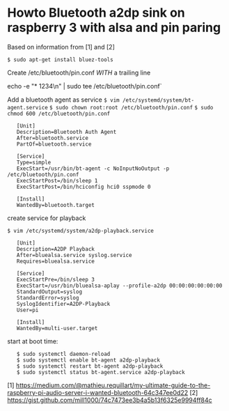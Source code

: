 # Howto Bluetooth a2dp sink on raspberry 3 with alsa and pin paring

Based on information from [1] and [2]

`$ sudo apt-get install bluez-tools`
   
Create /etc/bluetooth/pin.conf *WITH* a trailing line

echo -e "* 1234\n" | sudo tee /etc/bluetooth/pin.conf`

Add a bluetooth agent as service
`$ vim /etc/systemd/system/bt-agent.service`
`$ sudo chown root:root /etc/bluetooth/pin.conf`
`$ sudo chmod 600 /etc/bluetooth/pin.conf`
   
```
   [Unit]
   Description=Bluetooth Auth Agent
   After=bluetooth.service
   PartOf=bluetooth.service

   [Service]
   Type=simple
   ExecStart=/usr/bin/bt-agent -c NoInputNoOutput -p /etc/bluetooth/pin.conf
   ExecStartPost=/bin/sleep 1
   ExecStartPost=/bin/hciconfig hci0 sspmode 0

   [Install]
   WantedBy=bluetooth.target
```

create service for playback

`$ vim /etc/systemd/system/a2dp-playback.service`

```
   [Unit]
   Description=A2DP Playback
   After=bluealsa.service syslog.service
   Requires=bluealsa.service

   [Service]
   ExecStartPre=/bin/sleep 3
   ExecStart=/usr/bin/bluealsa-aplay --profile-a2dp 00:00:00:00:00:00
   StandardOutput=syslog
   StandardError=syslog
   SyslogIdentifier=A2DP-Playback
   User=pi

   [Install]
   WantedBy=multi-user.target
```

start at boot time:
```
   $ sudo systemctl daemon-reload
   $ sudo systemctl enable bt-agent a2dp-playback
   $ sudo systemctl restart bt-agent a2dp-playback
   $ sudo systemctl status bt-agent.service a2dp-playback
```
[1] https://medium.com/@mathieu.requillart/my-ultimate-guide-to-the-raspberry-pi-audio-server-i-wanted-bluetooth-64c347ee0d22
[2] https://gist.github.com/mill1000/74c7473ee3b4a5b13f6325e9994ff84c
